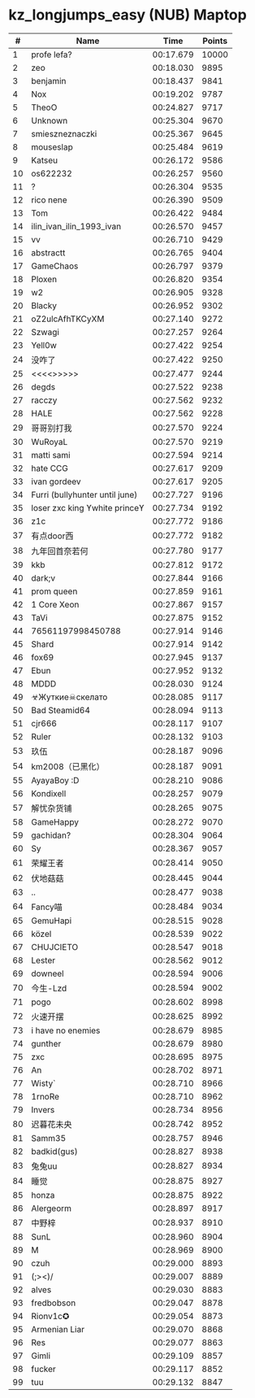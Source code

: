 # kz_longjumps_easy (NUB) Maptop

|  # | Name | Time | Points |
|-------------- | -------------- | -------------- | -------------- | 
| 1 | profe lefa? | 00:17.679 | 10000 | 
| 2 | zeo | 00:18.030 | 9895 | 
| 3 | benjamin | 00:18.437 | 9841 | 
| 4 | Nox | 00:19.202 | 9787 | 
| 5 | TheoO | 00:24.827 | 9717 | 
| 6 | Unknown | 00:25.304 | 9670 | 
| 7 | smieszneznaczki | 00:25.367 | 9645 | 
| 8 | mouseslap | 00:25.484 | 9619 | 
| 9 | Katseu | 00:26.172 | 9586 | 
| 10 | os622232 | 00:26.257 | 9560 | 
| 11 | ? | 00:26.304 | 9535 | 
| 12 | rico nene | 00:26.390 | 9509 | 
| 13 | Tom | 00:26.422 | 9484 | 
| 14 | ilin_ivan_ilin_1993_ivan | 00:26.570 | 9457 | 
| 15 | vv | 00:26.710 | 9429 | 
| 16 | abstractt | 00:26.765 | 9404 | 
| 17 | GameChaos | 00:26.797 | 9379 | 
| 18 | Ploxen | 00:26.820 | 9354 | 
| 19 | w2 | 00:26.905 | 9328 | 
| 20 | Blacky | 00:26.952 | 9302 | 
| 21 | oZ2ulcAfhTKCyXM | 00:27.140 | 9272 | 
| 22 | Szwagi | 00:27.257 | 9264 | 
| 23 | Yell0w | 00:27.422 | 9254 | 
| 24 | 没咋了 | 00:27.422 | 9250 | 
| 25 | <<<<<Real MaN>>>>>> | 00:27.477 | 9244 | 
| 26 | degds | 00:27.522 | 9238 | 
| 27 | racczy | 00:27.562 | 9232 | 
| 28 | HALE | 00:27.562 | 9228 | 
| 29 | 哥哥别打我 | 00:27.570 | 9224 | 
| 30 | WuRoyaL | 00:27.570 | 9219 | 
| 31 | matti sami | 00:27.594 | 9214 | 
| 32 | hate CCG | 00:27.617 | 9209 | 
| 33 | ivan gordeev | 00:27.617 | 9205 | 
| 34 | Furri (bullyhunter until june) | 00:27.727 | 9196 | 
| 35 | loser zxc king ϒwhite princeϒ | 00:27.734 | 9192 | 
| 36 | z1c | 00:27.772 | 9186 | 
| 37 | 有点door西 | 00:27.772 | 9182 | 
| 38 | 九年回首奈若何 | 00:27.780 | 9177 | 
| 39 | kkb | 00:27.812 | 9172 | 
| 40 | dark;v | 00:27.844 | 9166 | 
| 41 | prom queen | 00:27.859 | 9161 | 
| 42 | 1 Core Xeon | 00:27.867 | 9157 | 
| 43 | TaVi | 00:27.875 | 9152 | 
| 44 | 76561197998450788 | 00:27.914 | 9146 | 
| 45 | Shard | 00:27.914 | 9142 | 
| 46 | fox69 | 00:27.945 | 9137 | 
| 47 | Ebun | 00:27.952 | 9132 | 
| 48 | MDDD | 00:28.030 | 9124 | 
| 49 | ☣Жуткие☠скелато | 00:28.085 | 9117 | 
| 50 | Bad Steamid64 | 00:28.094 | 9113 | 
| 51 | cjr666 | 00:28.117 | 9107 | 
| 52 | Ruler | 00:28.132 | 9103 | 
| 53 | 玖伍 | 00:28.187 | 9096 | 
| 54 | km2008（已黑化） | 00:28.187 | 9091 | 
| 55 | AyayaBoy :D | 00:28.210 | 9086 | 
| 56 | Kondixell | 00:28.257 | 9079 | 
| 57 | 解忧杂货铺 | 00:28.265 | 9075 | 
| 58 | GameHappy | 00:28.272 | 9070 | 
| 59 | gachidan? | 00:28.304 | 9064 | 
| 60 | Sy | 00:28.367 | 9057 | 
| 61 | 荣耀王者 | 00:28.414 | 9050 | 
| 62 | 伏地菇菇 | 00:28.445 | 9044 | 
| 63 | .. | 00:28.477 | 9038 | 
| 64 | Fancy喵 | 00:28.484 | 9034 | 
| 65 | GemuHapi | 00:28.515 | 9028 | 
| 66 | közel | 00:28.539 | 9022 | 
| 67 | CHUJCIETO | 00:28.547 | 9018 | 
| 68 | Lester | 00:28.562 | 9012 | 
| 69 | downeel | 00:28.594 | 9006 | 
| 70 | 今生-Lzd | 00:28.594 | 9002 | 
| 71 | pogo | 00:28.602 | 8998 | 
| 72 | 火速开摆 | 00:28.625 | 8992 | 
| 73 | i have no enemies | 00:28.679 | 8985 | 
| 74 | gunther | 00:28.679 | 8980 | 
| 75 | zxc | 00:28.695 | 8975 | 
| 76 | An | 00:28.702 | 8971 | 
| 77 | Wisty` | 00:28.710 | 8966 | 
| 78 | 1rnoRe | 00:28.710 | 8962 | 
| 79 | Invers | 00:28.734 | 8956 | 
| 80 | 迟暮花未央 | 00:28.742 | 8952 | 
| 81 | Samm35 | 00:28.757 | 8946 | 
| 82 | badkid(gus) | 00:28.827 | 8938 | 
| 83 | 兔兔uu | 00:28.827 | 8934 | 
| 84 | 睡觉 | 00:28.875 | 8927 | 
| 85 | honza | 00:28.875 | 8922 | 
| 86 | Alergeorm | 00:28.897 | 8917 | 
| 87 | 中野梓 | 00:28.937 | 8910 | 
| 88 | SunL | 00:28.960 | 8904 | 
| 89 | M | 00:28.969 | 8900 | 
| 90 | czuh | 00:29.000 | 8893 | 
| 91 | (;><)/ | 00:29.007 | 8889 | 
| 92 | alves | 00:29.030 | 8883 | 
| 93 | fredbobson | 00:29.047 | 8878 | 
| 94 | Rionv1c✪ | 00:29.054 | 8873 | 
| 95 | Armenian Liar | 00:29.070 | 8868 | 
| 96 | Res | 00:29.077 | 8863 | 
| 97 | Gimli | 00:29.109 | 8857 | 
| 98 | fucker | 00:29.117 | 8852 | 
| 99 | tuu | 00:29.132 | 8847 | 

